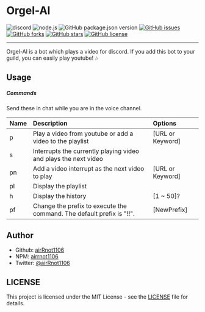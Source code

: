 # Orgel-Al

![discord](https://img.shields.io/badge/Discord-bot-2f3136.svg?logo=discord&style=popout) ![node.js](https://img.shields.io/badge/-Node.js-333333.svg?logo=node.js&style=popout) ![GitHub package.json version](https://img.shields.io/github/package-json/v/airRnot1106/orgel-al-bot) [![GitHub issues](https://img.shields.io/github/issues/airRnot1106/orgel-al-bot)](https://github.com/airRnot1106/orgel-al-bot/issues) [![GitHub forks](https://img.shields.io/github/forks/airRnot1106/orgel-al-bot)](https://github.com/airRnot1106/orgel-al-bot/network) [![GitHub stars](https://img.shields.io/github/stars/airRnot1106/orgel-al-bot)](https://github.com/airRnot1106/orgel-al-bot/stargazers) [![GitHub license](https://img.shields.io/github/license/airRnot1106/orgel-al-bot)](https://github.com/airRnot1106/orgel-al-bot)

---

Orgel-Al is a bot which plays a video for discord. If you add this bot to your guild, you can easily play youtube! :notes:

## Usage

##### Commands

Send these in chat while you are in the voice channel.

| Name | Description                                                  | Options          |
| :--- | :----------------------------------------------------------- | :--------------- |
| p    | Play a video from youtube or add a video to the playlist     | [URL or Keyword] |
| s    | Interrupts the currently playing video and plays the next video |                  |
| pn   | Add a video interrupt as the next video to play              | [URL or Keyword] |
| pl   | Display the playlist                                         |                  |
| h    | Display the history                                          | [1 ~ 50]?        |
| pf   | Change the prefix to execute the command. The default prefix is "!!". | [NewPrefix]      |

## Author

- Github: [airRnot1106](https://github.com/airRnot1106)
- NPM: [airrnot1106](https://www.npmjs.com/~airrnot1106)
- Twitter: [@airRnot1106](https://twitter.com/airRnot1106)

## LICENSE

This project is licensed under the MIT License - see the [LICENSE](https://github.com/airRnot1106/orgel-al-bot/blob/main/LICENSE) file for details.

